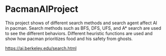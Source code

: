  # PacmanAIProject
This project shows of different search methods and search agent affect AI in pacman. Search methods such as BFS, DFS, UFS, and A* search are used to see the different behaviors. 
Different heuristic functions are used and show how pacman prioritizes food and his safety from ghosts.


https://ai.berkeley.edu/search.html

